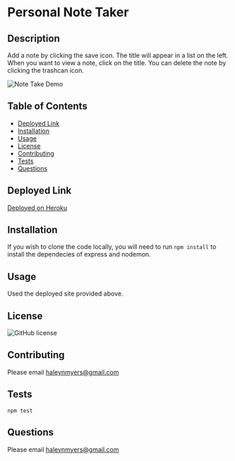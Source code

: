 # Personal Note Taker

## Description
Add a note by clicking the save icon. The title will appear in a list on the left. When you want to view a note, click on the title. You can delete the note by clicking the trashcan icon. 

![Note Take Demo](/public/assets/note-taker-demo.gif)

## Table of Contents
* [Deployed Link](#deployed-link)
* [Installation](#installation)
* [Usage](#usage)
* [License](#license)
* [Contributing](#contributing)
* [Tests](#tests)
* [Questions](#questions)

## Deployed Link
[Deployed on Heroku](https://intense-lake-55087.herokuapp.com/)

## Installation
If you wish to clone the code locally, you will need to run
`npm install` to install the dependecies of express and nodemon. 

## Usage
Used the deployed site provided above.

## License
![GitHub license](https://img.shields.io/badge/license-MIT-blue.svg)

## Contributing
Please email [haleynmyers@gmail.com](mailto:haleynmyers@gmail.com)

## Tests
`npm test`

## Questions
Please email [haleynmyers@gmail.com](mailto:haleynmyers@gmail.com)



